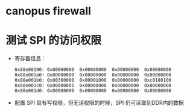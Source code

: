 # canopus firewall



# 测试 SPI 的访问权限

- 寄存器信息：

  ```
  0x88e00190: 0x00000000  0x00000000  0x00000000  0x00000000
  0x88e001a0: 0x00000000  0x00000000  0x00000000  0x00000000
  0x88e001b0: 0x00300000  0x00001000  0x80000000  0xc0180100
  0x88e001c0: 0x00000005  0x00000000  0x00000000  0x00000000
  0x88e001d0: 0x00000000  0x00000000  0x00000000  0x00000000
  ```

- 配置 SPI 具有写权限，但无读权限的时候，SPI 仍可读取到DDR内的数据

